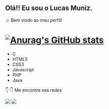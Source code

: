 ##  Olá!! Eu sou o Lucas Muniz.
 ☺️ Bem vindo ao meu perfil!
# [![Anurag's GitHub stats](https://github-readme-stats.vercel.app/api?Lucaas-muniz=anuraghazra)](https://github.com/anuraghazra/github-readme-stats)
- C
- HTML5
- CSS3
- Javascript
- PHP
- Java

:point_down: :point_down: Me encontre nas redes


[<img src = "https://img.shields.io/badge/instagram-%23E4405F.svg?&style=for-the-badge&logo=instagram&logoColor=white">](https://www.instagram.com/lucaa.smuniz/) [<img src="https://img.shields.io/badge/linkedin-%230077B5.svg?&style=for-the-badge&logo=linkedin&logoColor=white" />](https://www.linkedin.com/in/lucaas-muniz/)
